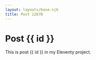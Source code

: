 ```yaml
---
layout: layouts/base.njk
title: Post 12678
---
```


# Post {{ id }}

This is post {{ id }} in my Eleventy project.
